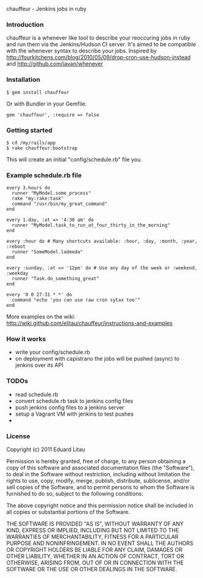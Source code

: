 chauffeur - Jenkins jobs in ruby

### Introduction
chauffeur is a whenever like tool to describe your reoccuring jobs in ruby and run them via the Jenkins/Hudson CI server. It's aimed to be compatible with the whenever syntax to describe your jobs. Inspired by <http://fourkitchens.com/blog/2010/05/09/drop-cron-use-hudson-instead> and <http://github.com/javan/whenever>

### Installation
  
    $ gem install chauffeur

Or with Bundler in your Gemfile.

    gem 'chauffeur', :require => false
 
### Getting started

    $ cd /my/rails/app
    $ rake chauffeur:bootstrap

This will create an initial "config/schedule.rb" file you.


### Example schedule.rb file
  
    every 3.hours do
      runner "MyModel.some_process"       
      rake "my:rake:task"                 
      command "/usr/bin/my_great_command"
    end

    every 1.day, :at => '4:30 am' do 
      runner "MyModel.task_to_run_at_four_thirty_in_the_morning"
    end

    every :hour do # Many shortcuts available: :hour, :day, :month, :year, :reboot
      runner "SomeModel.ladeeda"
    end

    every :sunday, :at => '12pm' do # Use any day of the week or :weekend, :weekday 
      runner "Task.do_something_great"
    end

    every '0 0 27-31 * *' do
      command "echo 'you can use raw cron sytax too'"
    end

More examples on the wiki: <http://wiki.github.com/elitau/chauffeur/instructions-and-examples>


### How it works
 - write your config/schedule.rb
 - on deployment with capistrano the jobs will be pushed (async) to jenkins over its API
 
### TODOs
 - read schedule.rb
 - convert schedule.rb task to jenkins config files
 - push jenkins config files to a jenkins server
 - setup a Vagrant VM with jenkins to test pushes
 - 

### License

Copyright (c) 2011 Eduard Litau

Permission is hereby granted, free of charge, to any person
obtaining a copy of this software and associated documentation
files (the "Software"), to deal in the Software without
restriction, including without limitation the rights to use,
copy, modify, merge, publish, distribute, sublicense, and/or sell
copies of the Software, and to permit persons to whom the
Software is furnished to do so, subject to the following
conditions:

The above copyright notice and this permission notice shall be
included in all copies or substantial portions of the Software.

THE SOFTWARE IS PROVIDED "AS IS", WITHOUT WARRANTY OF ANY KIND,
EXPRESS OR IMPLIED, INCLUDING BUT NOT LIMITED TO THE WARRANTIES
OF MERCHANTABILITY, FITNESS FOR A PARTICULAR PURPOSE AND
NONINFRINGEMENT. IN NO EVENT SHALL THE AUTHORS OR COPYRIGHT
HOLDERS BE LIABLE FOR ANY CLAIM, DAMAGES OR OTHER LIABILITY,
WHETHER IN AN ACTION OF CONTRACT, TORT OR OTHERWISE, ARISING
FROM, OUT OF OR IN CONNECTION WITH THE SOFTWARE OR THE USE OR
OTHER DEALINGS IN THE SOFTWARE.

